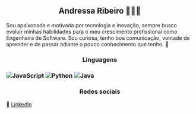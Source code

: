 <h2 align="center"> Andressa Ribeiro 👩‍💻👋</h2>

Sou apaixonada e motivada por tecnologia e inovação, sempre busco evoluir minhas habilidades para o meu crescimento profissional como Engenheira de Software. Sou curiosa, tenho boa comunicação, vontade de aprender e de passar adiante o pouco conhecimento que tenho. 🚀

<h3 align="center">Linguagens<h3>

![JavaScript](https://img.shields.io/badge/JavaScript-F7DF1E?style=for-the-badge&logo=javascript&logoColor=black)
![Python](https://img.shields.io/badge/Python-14354C?style=for-the-badge&logo=python&logoColor=white)
![Java](https://img.shields.io/badge/Java-ED8B00?style=for-the-badge&logo=java&logoColor=white)

<h3 align="center"> Redes sociais </h3>

💼 [LinkedIn](https://www.linkedin.com/in/andressarfn/)
